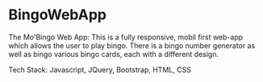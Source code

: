 # BingoWebApp


The Mo'Bingo Web App: 
This is a fully responsive, mobil first web-app which allows the user to play bingo. There is a bingo number generator as well as bingo various bingo cards, each with a different design. 

Tech Stack: Javascript, JQuery, Bootstrap, HTML, CSS

